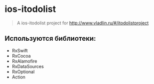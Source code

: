 # ios-itodolist

> A ios-itodolist project for http://www.vladlin.ru/#/itodolistproject

## Используются библиотеки:

- RxSwift
- RxCocoa
- RxAlamofire
- RxDataSources
- RxOptional
- Action
